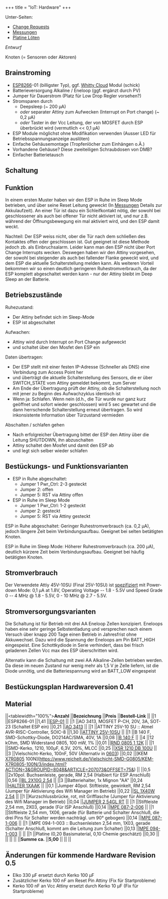 +++
title = "IoT: Hardware"
+++

Unter-Seiten:

* [Change Requests](change-requests/)
* [Messungen](messungen/)
* [Platine Löten](platine-löten/)

*Entwurf*

Knoten (= Sensoren oder Aktoren)

## Brainstroming

<!-- [{{attachment:IoD_V0.3.jpg|attachment:IoD_V0.3.jpg|width="600"}}](attachment:IoD_V0.3.jpg) -->

- [ESP8266](ESP8266)-01 (billigster Typ), ggf. [Whitty
  Cloud](http://www.schatenseite.de/2016/04/22/esp8266-witty-cloud-modul/)
  Modul (schick)
- Batterieversorgung Alkaline / Eneloop (ggf. ergänzt durch PV)
- Jumper für Dauerstrom (Platz für Low Drop Regler vorsehen?)
- Stromsparen durch
  - Deepsleep (~ 200 µA)
  - *oder* separater Attiny zum Aufwecken (Interrupt on Port change) (~ 0,2 µA)
  - *oder* Taster in der Vcc Leitung, der von MOSFET durch ESP
    überbrückt wird (vermutlich \<\< 0,1 µA)
- ESP Module möglichst ohne Modifikation verwenden (Ausser LED für
  Betriebsspannungsanzeige auslöten)
- Einfache Gehäusemontage (Tropfenlöcher zum Einhängen o.Ä.)
- Vorhandene Gehäuse? Diese zweiteiligen Schraubdosen von DMB?
- Einfacher Batterietausch

## Schaltung

<!-- {{attachment:knoten-sch0.4.png}} -->

## Funktion

<!-- [{{attachment:20170125_164320.jpg|attachment:20170125_164320.jpg|width="400"}}In](attachment:20170125_164320.jpg) -->
In einem ersten Muster haben wir den ESP in Ruhe im Sleep Mode betrieben,
und über seine Reset Leitung geweckt (In [Messungen](messungen/)
Details zur Akkulaufzeit). An einer Tür ist dazu ein Schleifkontakt
nötig, der sowohl bei geschlossener als auch bei offener Tür nicht
aktiviert ist, und nur z.B. während der Öffnungsbewegung ein mal
aktiviert wird, und den ESP damit weckt.

Nachteil: Der ESP weiss nicht, ober die Tür nach dem schließen des
Kontaktes offen oder geschlossen ist. Gut geeignet ist diese Methode
jedoch zb. als Einbruchsalarm. Leider kann man den ESP nicht über Port
Change Interrupts wecken. Deswegen haben wir den Attiny vorgesehen, der
sowohl bei steigender als auch bei fallender Flanke geweckt wird, und
dem ESP die aktuelle Schalterstellung melden kann. Als weiteren Vorteil
bekommen wir so einen deutlich geringeren Ruhestromverbrauch, da der ESP
komplett abgeschaltet werden kann - nur der Attiny bleibt im Deep Sleep
an der Batterie.

## Betriebszustände

Ruhezustand:

- Der Attiny befindet sich im Sleep-Mode
- ESP ist abgeschaltet

Aufwachen:

- Attiny wird durch Interrupt on Port Change aufgeweckt
- und schaltet über den Mosfet den ESP ein

Daten übertragen:

- Der ESP stellt mit einer festen IP-Adresse (Schneller als DNS) eine
  Verbindung zum Access Point her
- und überträgt die aktuelle Schalterstellung des Sensors, die er über
  SWITCH_STATE vom Attiny gemeldet bekommt, zum Server
- Am Ende der Übertragung prüft der Attiny, ob die Schalterstellung
  noch mit jener zu Beginn des Aufwachzyklus identisch ist
- Wenn ja: Schlafen. Wenn nein (d.h., die Tür wurde nur ganz kurz
  geöffnet und sofort wieder geschlossen) wird 5 sec gewartet und die
  dann herrschende Schalterstellung erneut übertragen. So wird
  inkonsistente Information über Türzustand vermieden

Abschalten / schlafen gehen

- Nach erfolgreicher Übertragung bittet der ESP den Attiny über die
  Leitung SHUTDOWN, ihn abzuschalten
- Attiny schaltet den Mosfet und damit den ESP ab
- und legt sich selber wieder schlafen

## Bestückungs- und Funktionsvarianten

- ESP in Ruhe abgeschaltet:
  - Jumper 1 Pwr_Ctrl: 2-3 gesteckt
  - Jumper 2: offen
  - Jumper 5: RST via Attiny offen
- ESP in Ruhe im Sleep Mode
  - Jumper 1 Pwr_Ctrl: 1-2 gesteckt
  - Jumper 2: gesteckt
  - Jumper 5: RST via Attiny gesteckt

ESP in Ruhe abgeschaltet: Geringer Ruhestromverbrauch (ca. 0,2 µA),
jedoch längere Zeit beim Verbindungsaufbau. Geeignet bei selten
betätigten Knoten.

ESP in Ruhe im Sleep Mode: Höherer Ruhestromverbrauch (ca. 200 µA),
deutlich kürzere Zeit beim Verbindungsaufbau. Geeignet bei häufig
betätigten Knoten.

## Stromverbrauch

Der Verwendete Attiy 45V-10SU (Final 25V-10SU) ist
[spezifiziert](http://www.atmel.com/Images/Atmel-2586-AVR-8-bit-Microcontroller-ATtiny25-ATtiny45-ATtiny85_Datasheet-Summary.pdf)
mit Power-down Mode: 0,1 μA at 1.8V, Operating Voltage -- 1.8 - 5.5V und
Speed Grade 0 -- 4 MHz @ 1.8 - 5.5V, 0 - 10 MHz @ 2.7 - 5.5V.

## Stromversorgungsvarianten

Die Schaltung ist für Betrieb mit drei AA Eneloop Zellen konzipiert.
Eneloops haben eine sehr geringe Selbstentladung und versprechen nach
einem Versuch über knapp 200 Tage einen Betrieb in Jahresfrist ohne
Akkuwechsel. Dazu wird die Spannung der Eneloops am Pin BATT_HIGH
eingespeist. Eine Schottkydiode in Serie verhindert, dass bei frisch
geladenen Zellen Vcc max des ESP überschritten wird.

Alternativ kann die Schaltung mit zwei AA Alkaline-Zellen betrieben
werden. Da diese im neuen Zustand nur wenig mehr als 1,5 V je Zelle
liefern, ist die Diode unnötig, und die Batteriespannung wird an
BATT_LOW eingespeist

## Bestückungsplan Hardwareversion 0.41

<!-- {{attachment:Bestueckung-v0.41.png}} -->

## Material

\|\|\<tablewidth="100%"\>**Anzahl** \|\|**Bezeichnung** \|\|**Preis**
\|\|**Bestell-Link** \|\| \|\|1 \|\|ESP8266-01 \|\|1,41
\|\|[ESP-01](https://www.aliexpress.com/item/Free-shipping-ESP8266-serial-WIFI-wireless-module-wireless-transceiver/32267651506.html)
\|\| \|\|1 \|\|AO 3413, MOSFET P-CH, 20V, 3A, SOT-23 (Schaltet ESP ein)
\|\|0,21 \|\|[AO
3413](https://www.reichelt.de/AO-BTS-Transistoren/AO-3413/3/index.html?ACTION=3&LA=5&ARTICLE=166493&GROUPID=7161&artnr=AO+3413)
\|\| \|\|1 \|\|ATTINY 25V-10 SU :: Atmel AVR-RISC-Controller, SOIC-8
\|\|1,30 \|\|[ATTINY
25V-10SU](https://www.reichelt.de/Atmel-Attiny-AVRs/ATTINY-25V-10-SU/3/index.html?ACTION=3&GROUPID=2958&ARTICLE=69298&OFFSET=75&)
\|\| \|\|1 \|\|B 140 F, SMD-Schottky-Diode, DO214AC/SMA, 40V, 1A
\|\|0,08 \|\|[B 140
F](https://www.reichelt.de/BA-BAY-BB-Dioden/B-140-F/3/index.html?ACTION=3&LA=5&ARTICLE=95199&GROUPID=2988&artnr=B+140+F)
\|\| \|\|4 \|\|12 kOhm, SMD Widerstand 0805, 100 mW, 1% \|\|0,01
\|\|[RND 0805 1
12K](https://www.reichelt.de/SMD-0805-von-1-bis-910-kOhm/RND-0805-1-12K/3/index.html?ACTION=3&LA=5&ARTICLE=183253&GROUPID=7971&artnr=RND+0805+1+12K)
\|\| \|\|1 \|\|SMD-Kerko, 1210, 100µF, 6,3V, 20%, MLCC \|\|0,25 \|\|[X5R
1210 DB
100U](https://www.reichelt.de/Vielschicht-SMD-G1210/X5R-1210-DB-100U/3/index.html?ACTION=3&GROUPID=3167&ARTICLE=194475&OFFSET=75&)
\|\| \|\|3 \|\|Vielschicht-Kerko, 100nF, 50V (Alternativ in
[0603](https://www.reichelt.de/Vielschicht-SMD-G0603/KEM-Y5V0603-100N/3/index.html?ACTION=3&GROUPID=3166&ARTICLE=207005&OFFSET=75&))
\|\|0,02 \|\|[KEM [X7R0805](X7R0805)
100N](https://www.reichelt.de/Vielschicht-SMD-G0805/KEM-X7R0805-100N/3/index.html?ACTION=3&GROUPID=8048&ARTICLE=207073&OFFSET=75&)
\|\| \|\|0,5 \|\|2x10pol. Buchsenleiste, gerade, RM 2,54 (Halbiert für
ESP Anschluß) \|\|0,56 \|\|[BL 2X10G
2,54](https://www.reichelt.de/Buchsenleisten/BL-2X10G-2-54/3/index.html?ACTION=3&GROUPID=7435&ARTICLE=6074&OFFSET=75&)
\|\| \|\|3 \|\|Batteriehalter, 1x Mignon "AA" \|\|0,24 \|\|[HALTER
1XAAK](https://www.reichelt.de/Batteriehalter-fuer-Mignon/HALTER-1XAAK/3/index.html?ACTION=3&LA=5&ARTICLE=113154&GROUPID=4255&artnr=HALTER+1XAAK)
\|\| \|\|0,1 \|\|Jumper 40pol. Stiftleiste, gewinkelt, RM 2,54 (Jumper
für Aktivierung des Wifi Manager im Betrieb) \|\|0,22 \|\|[SL 1X40W
2,54](https://www.reichelt.de/Stiftleisten/SL-1X40W-2-54/3/index.html?ACTION=3&GROUPID=7434&ARTICLE=19507&OFFSET=75&)
\|\| \|\|1 \|\|Kurzschlussbrücke, rot, mit Grifflasche (Jumper für
Aktivierung des Wifi Manager im Betrieb) \|\|0,04 \|\|[JUMPER 2,54GL
RT](https://www.reichelt.de/Stiftleisten/JUMPER-2-54GL-RT/3/index.html?ACTION=3&GROUPID=7434&ARTICLE=9018&OFFSET=75&)
\|\| \|\|1 \|\|Stiftleiste 2,54 mm, 2X03, gerade (Für ISP Anschluß)
\|\|0,14 \|\|[MPE
087-2-006](https://www.reichelt.de/Stiftleisten/MPE-087-2-006/3/index.html?ACTION=3&GROUPID=7434&ARTICLE=119893&OFFSET=75&)
\|\| \|\|1 \|\|Stiftleiste 2,54 mm, 1X06, gerade (für Batterie und
Schalter Anschluß, die drei Pins für Schalter werden nachträgl. um 90°
gebogen) \|\|0,14 \|\|[MPE
087-1-006](https://www.reichelt.de/Stiftleisten/MPE-087-1-006/3/index.html?ACTION=3&GROUPID=7434&ARTICLE=119883&OFFSET=75&)
\|\| \|\|1 \|\|MPE 094-1-003 :: Buchsenleisten 2,54 mm, 1X03, gerade
(Schalter Anschluß, kommt am die Leitung zum Schalter) \|\|0,13 \|\|[MPE
094-1-003](https://www.reichelt.de/Buchsenleisten/MPE-094-1-003/3/index.html?ACTION=3&GROUPID=7435&ARTICLE=119912&OFFSET=75&)
\|\| \|\| \|\|1 \|\|Platine (0,20 Basismaterial, 0,10 Chemie geschätzt)
\|\|0,30 \|\| \|\| \|\| \|\| \|\|**Summe ca.** \|\|**5,00** \|\| \|\|
\|\|

## Änderungen für kommende Hardware Revision 0.5

- Elko 330 µF ersetzt durch Kerko 100 µF
- Zusätzlicher Kerko 100 nF am Reset Pin Attiny (Fix für
  Startprobleme)
- Kerko 100 nF an Vcc Attiny ersetzt durch Kerko 10 µF (Fix für
  Startprobleme)
